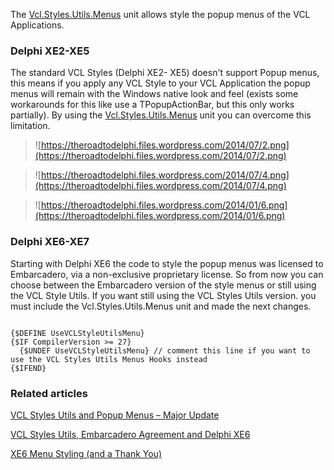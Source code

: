 The [Vcl.Styles.Utils.Menus](https://code.google.com/p/vcl-styles-utils/source/browse/trunk/Common/Vcl.Styles.Utils.Menus.pas) unit allows style the popup menus of the VCL Applications.

### Delphi XE2-XE5 ###
The standard VCL Styles (Delphi XE2- XE5) doesn't support Popup menus, this means if you apply any VCL Style to your VCL Application  the popup menus will remain with the Windows native look and feel  (exists some workarounds for this like use a TPopupActionBar, but this only works partially). By using the [Vcl.Styles.Utils.Menus](https://code.google.com/p/vcl-styles-utils/source/browse/trunk/Common/Vcl.Styles.Utils.Menus.pas) unit you can overcome this limitation.

> ![https://theroadtodelphi.files.wordpress.com/2014/07/2.png](https://theroadtodelphi.files.wordpress.com/2014/07/2.png)

> ![https://theroadtodelphi.files.wordpress.com/2014/07/4.png](https://theroadtodelphi.files.wordpress.com/2014/07/4.png)

> ![https://theroadtodelphi.files.wordpress.com/2014/01/6.png](https://theroadtodelphi.files.wordpress.com/2014/01/6.png)

### Delphi XE6-XE7 ###

Starting with Delphi XE6 the code to style the popup menus was licensed to Embarcadero, via a non-exclusive proprietary license. So from now you can choose between the Embarcadero version of the style menus or still using the VCL Style Utils. If you want still using the VCL Styles Utils version. you must include the Vcl.Styles.Utils.Menus unit and made the next changes.

```

{$DEFINE UseVCLStyleUtilsMenu}
{$IF CompilerVersion >= 27} 
  {$UNDEF UseVCLStyleUtilsMenu} // comment this line if you want to use the VCL Styles Utils Menus Hooks instead
{$IFEND}

```



### Related articles ###
[VCL Styles Utils and Popup Menus – Major Update](http://theroadtodelphi.wordpress.com/2014/01/16/vcl-styles-utils-and-popup-menus-major-update/)

[VCL Styles Utils, Embarcadero Agreement and Delphi XE6](http://theroadtodelphi.wordpress.com/2014/04/21/vcl-styles-utils-embarcadero-agreement-and-delphi-xe6/)

[XE6 Menu Styling (and a Thank You)](http://blog.marcocantu.com/blog/2014_april_xe6menustyling.html)
